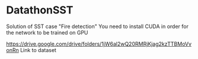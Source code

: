 # DatathonSST
Solution of SST case "Fire detection"
You need to install CUDA in order for the network to be trained on GPU


https://drive.google.com/drive/folders/1jW6al2wQ20RMRjKjag2kzTTBMoVvonRn Link to dataset
